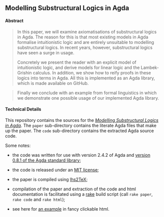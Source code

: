 ## Modelling Substructural Logics in Agda

#### Abstract

> In this paper, we will examine axiomatisations of substructural logics
> in Agda. The reason for this is that most existing models in Agda formalise
> intuitionistic logic and are entirely unsuitable to modelling
> substructural logics. In recent years, however, substructural logics
> have seen a surge in usage.
>
> Concretely we present the reader with an explicit model of
> intuitionistic logic, and derive models for linear logic and the
> Lambek-Grishin calculus. In addition, we show how to reify proofs in
> these logics into terms in Agda. All this is implemented as an Agda
> library, which is made available on GitHub.

> Finally we conclude with an example from formal linguistics in which
> we demonstrate one possible usage of our implemented Agda library.

#### Technical Details

This repository contains the sources for the *[Modelling Substructural Logics in Agda](/SubstructuralLogicsInAgda.pdf?raw=true)*.
The `paper` sub-directory contains the literate Agda files that make up the paper.
The `code` sub-directory contains the extracted Agda source code.

Some notes:

  - the code was written for use with version 2.4.2 of Agda and
    [version 0.8.1 of the Agda standard library](https://github.com/agda/agda-stdlib/releases/tag/v0.8);

  - the code is released under an [MIT license](code/LICENSE);

  - the paper is compiled using [lhs2TeX](http://www.andres-loeh.de/lhs2tex/);

  - compilation of the paper and extraction of the code and html
    documentation is facilitated using a [rake](http://rake.rubyforge.org/)
    build script (call `rake paper`, `rake code` and `rake html`);

  - see here for [an example](http://pepijnkokke.github.io/SubstructuralLogicsInAgda/html/paper.html)
    in fancy clickable html.
